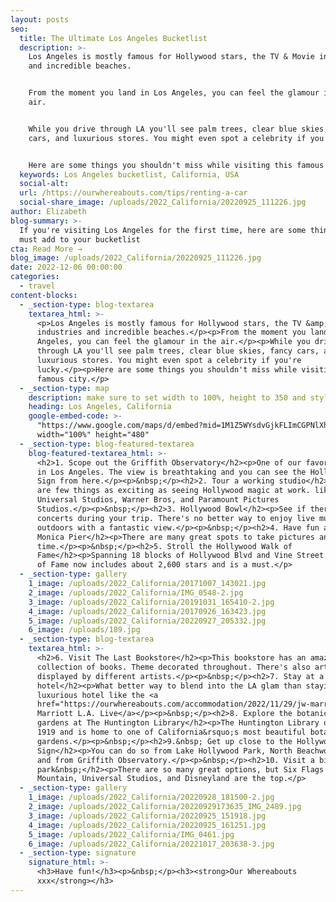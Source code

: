```yaml
---
layout: posts
seo:
  title: The Ultimate Los Angeles Bucketlist
  description: >-
    Los Angeles is mostly famous for Hollywood stars, the TV & Movie industries
    and incredible beaches.


    From the moment you land in Los Angeles, you can feel the glamour in the
    air.


    While you drive through LA you'll see palm trees, clear blue skies, fancy
    cars, and luxurious stores. You might even spot a celebrity if you're lucky.


    Here are some things you shouldn't miss while visiting this famous city.
  keywords: Los Angeles bucketlist, California, USA
  social-alt:
  url: /https://ourwhereabouts.com/tips/renting-a-car
  social-share_image: /uploads/2022_California/20220925_111226.jpg
author: Elizabeth
blog-summary: >-
  If you're visiting Los Angeles for the first time, here are some things you
  must add to your bucketlist
cta: Read More →
blog_image: /uploads/2022_California/20220925_111226.jpg
date: 2022-12-06 00:00:00
categories:
  - travel
content-blocks:
  - _section-type: blog-textarea
    textarea_html: >-
      <p>Los Angeles is mostly famous for Hollywood stars, the TV &amp; Movie
      industries and incredible beaches.</p><p>From the moment you land in Los
      Angeles, you can feel the glamour in the air.</p><p>While you drive
      through LA you'll see palm trees, clear blue skies, fancy cars, and
      luxurious stores. You might even spot a celebrity if you're
      lucky.</p><p>Here are some things you shouldn't miss while visiting this
      famous city.</p>
  - _section-type: map
    description: make sure to set width to 100%, height to 350 and style to border 2
    heading: Los Angeles, California
    google-embed-code: >-
      "https://www.google.com/maps/d/embed?mid=1M1Z5WYsdvGjkFLImCGPNlXhxR5jYUbA&ehbc=2E312F"
      width="100%" height="480"
  - _section-type: blog-featured-textarea
    blog-featured-textarea_html: >-
      <h2>1. Scope out the Griffith Observatory</h2><p>One of our favorite spots
      in Los Angeles. The view is breathtaking and you can see the Hollywood
      Sign from here.</p><p>&nbsp;</p><h2>2. Tour a working studio</h2><p>There
      are few things as exciting as seeing Hollywood magic at work. like
      Universal Studios, Warner Bros, and Paramount Pictures
      Studios.</p><p>&nbsp;</p><h2>3. Hollywood Bowl</h2><p>See if there are any
      concerts during your trip. There's no better way to enjoy live music
      outdoors with a fantastic view.</p><p>&nbsp;</p><h2>4. Have fun at Santa
      Monica Pier</h2><p>There are many great spots to take pictures and spend
      time.</p><p>&nbsp;</p><h2>5. Stroll the Hollywood Walk of
      Fame</h2><p>Spanning 18 blocks of Hollywood Blvd and Vine Street the Walk
      of Fame now includes about 2,600 stars and is a must.</p>
  - _section-type: gallery
    1_image: /uploads/2022_California/20171007_143021.jpg
    2_image: /uploads/2022_California/IMG_0548-2.jpg
    3_image: /uploads/2022_California/20191031_165410-2.jpg
    4_image: /uploads/2022_California/20170926_163423.jpg
    5_image: /uploads/2022_California/20220927_205332.jpg
    6_image: /uploads/189.jpg
  - _section-type: blog-textarea
    textarea_html: >-
      <h2>6. Visit The Last Bookstore</h2><p>This bookstore has an amazing
      collection of books. Theme decorated throughout. There's also art
      displayed by different artists.</p><p>&nbsp;</p><h2>7. Stay at a luxurious
      hotel</h2><p>What better way to blend into the LA glam than staying at a
      luxurious hotel like the <a
      href="https://ourwhereabouts.com/accommodation/2022/11/29/jw-marriott-la-live.html">JW
      Marriott L.A. Live</a></p><p>&nbsp;</p><h2>8. Explore the botanical
      gardens at The Huntington Library</h2><p>The Huntington Library opened in
      1919 and is home to one of California&rsquo;s most beautiful botanical
      gardens.</p><p>&nbsp;</p><h2>9.&nbsp; Get up close to the Hollywood
      Sign</h2><p>You can do so from Lake Hollywood Park, North Beachwood Drive,
      and from Griffith Observatory.</p><p>&nbsp;</p><h2>10. Visit a big theme
      park&nbsp;</h2><p>There are so many great options, but Six Flags Magic
      Mountain, Universal Studios, and Disneyland are the top.</p>
  - _section-type: gallery
    1_image: /uploads/2022_California/20220928_181500-2.jpg
    2_image: /uploads/2022_California/20220929173635_IMG_2489.jpg
    3_image: /uploads/2022_California/20220925_151918.jpg
    4_image: /uploads/2022_California/20220925_161251.jpg
    5_image: /uploads/2022_California/IMG_0461.jpg
    6_image: /uploads/2022_California/20221017_203638-3.jpg
  - _section-type: signature
    signature_html: >-
      <h3>Have fun!</h3><p>&nbsp;</p><h3><strong>Our Whereabouts
      xxx</strong></h3>
---
```

